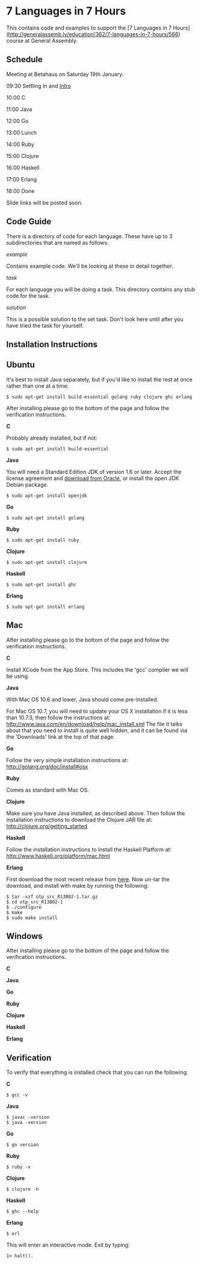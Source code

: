 7 Languages in 7 Hours
======================

This contains code and examples to support the [7 Languages in 7 Hours] (http://generalassemb.ly/education/362/7-languages-in-7-hours/566) course at General Assembly.

Schedule
---------

Meeting at Betahaus on Saturday 19th January.

09:30 Settling In and [Intro](https://docs.google.com/presentation/d/1D4DCf-GlhgG8Be1hcC2Y2RsCS8U8pMpI1Jx-IRqE91g/edit)

10:00 C

11:00 Java

12:00 Go

13:00 Lunch

14:00 Ruby

15:00 Clojure

16:00 Haskell

17:00 Erlang

18:00 Done

Slide links will be posted soon.

Code Guide
----------

There is a directory of code for each language. These have up to 3 subdirectories that are named as follows:

_example_

Contains example code. We'll be looking at these in detail together.

_task_

For each language you will be doing a task. This directory contains any stub code for the task.

_solution_

This is a possible solution to the set task. Don't look here until after you have tried the task for yourself.

Installation Instructions
-------------------------

Ubuntu
------

It's best to install Java separately, but if you'd like to install the rest at once rather than one at a time:

    $ sudo apt-get install build-essential golang ruby clojure ghc erlang

After installing please go to the bottom of the page and follow the verification instructions.

__C__

Probably already installed, but if not:

    $ sudo apt-get install build-essential

__Java__

You will need a Standard Edition JDK of version 1.6 or later.
Accept the license agreement and [download from Oracle](http://www.oracle.com/technetwork/java/javase/downloads/jdk7-downloads-1880260.html),
or install the open JDK Debian package.

    $ sudo apt-get install openjdk

__Go__

    $ sudo apt-get install golang

__Ruby__

    $ sudo apt-get install ruby

__Clojure__

    $ sudo apt-get install clojure

__Haskell__

    $ sudo apt-get install ghc

__Erlang__

    $ sudo apt-get install erlang

Mac
------

After installing please go to the bottom of the page and follow the verification instructions.

__C__

Install XCode from the App Store.  This includes the 'gcc' compiler we will be using.

__Java__

With Mac OS 10.6 and lower, Java should come pre-installed.

For Mac OS 10.7, you will need to update your OS X installation if it is less than 10.7.3, then follow the instructions at:
http://www.java.com/en/download/help/mac_install.xml
The file it talks about that you need to install is quite well hidden, and it can be found via the 'Downloads' link at the top of that page.

__Go__

Follow the very simple installation instructions at:
http://golang.org/doc/install#osx

__Ruby__

Comes as standard with Mac OS.

__Clojure__

Make sure you have Java installed, as described above.
Then follow the installation instructions to download the Clojure JAR file at:
http://clojure.org/getting_started

__Haskell__

Follow the installation instructions to install the Haskell Platform at:
http://www.haskell.org/platform/mac.html

__Erlang__

First download the most recent release from [here](http://www.erlang.org/download.html).
Now un-tar the download, and install with make by running the following:

    $ tar -xzf otp_src_R13B02-1.tar.gz
    $ cd otp_src_R13B02-1
    $ ./configure
    $ make
    $ sudo make install

Windows
-------

After installing please go to the bottom of the page and follow the verification instructions.


__C__

__Java__

__Go__

__Ruby__

__Clojure__

__Haskell__

__Erlang__

Verification
------------

To verify that everything is installed check that you can run the following.

__C__

    $ gcc -v

__Java__

    $ javac -version
    $ java -version

__Go__

    $ go version

__Ruby__

    $ ruby -v

__Clojure__

    $ clojure -h

__Haskell__

    $ ghc --help


__Erlang__

    $ erl

This will enter an interactive mode.  Exit by typing:

    1> halt().
